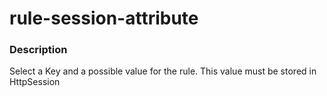 # rule-session-attribute

### Description

Select a Key and a possible value for the rule. This value must be stored in HttpSession
